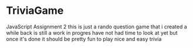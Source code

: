 # TriviaGame
 JavaScript Assignment 2
this is just a rando question game that i created a while back is still a work in progres have not had time to look at
yet but once it's done it should be pretty fun to play nice and easy trivia
